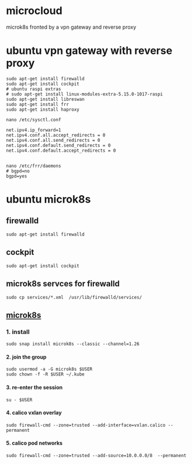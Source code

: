 # **microcloud**
microk8s fronted by a vpn gateway and reverse proxy

# ubuntu vpn gateway with reverse proxy
```
sudo apt-get install firewalld
sudo apt-get install cockpit
# ubuntu raspi extras
# sudo apt-get install linux-modules-extra-5.15.0-1017-raspi
sudo apt-get install libreswan
sudo apt-get install frr
sudo apt-get install haproxy

nano /etc/sysctl.conf

net.ipv4.ip_forward=1
net.ipv4.conf.all.accept_redirects = 0
net.ipv4.conf.all.send_redirects = 0
net.ipv4.conf.default.send_redirects = 0
net.ipv4.conf.default.accept_redirects = 0


nano /etc/frr/daemons 
# bgpd=no
bgpd=yes

```


# ubuntu microk8s

## firewalld
```
sudo apt-get install firewalld
```
## cockpit
```
sudo apt-get install cockpit
```
## microk8s servces for firewalld
```
sudo cp services/*.xml  /usr/lib/firewalld/services/ 
```
## [microk8s](https://microk8s.io/docs/getting-started)
### 1. install
```
sudo snap install microk8s --classic --channel=1.26
```
#### 2. join the group
```
sudo usermod -a -G microk8s $USER
sudo chown -f -R $USER ~/.kube
```
#### 3. re-enter the session
```
su - $USER
```
#### 4. calico vxlan overlay
```
sudo firewall-cmd --zone=trusted --add-interface=vxlan.calico --permanent
```
#### 5. calico pod networks
```
sudo firewall-cmd --zone=trusted --add-source=10.0.0.0/8  --permanent 

```
